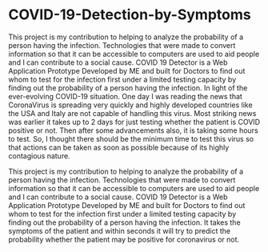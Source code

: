 # COVID-19-Detection-by-Symptoms
This project is my contribution to helping to analyze the probability of a person having the infection. Technologies that were made to convert information so that it can be accessible to computers are used to aid people and I can contribute to a social cause.  COVID 19 Detector is a Web Application Prototype Developed by ME and built for Doctors to find out whom to test for the infection first under a limited testing capacity by finding out the probability of a person having the infection.
In light of the ever-evolving COVID-19 situation. One day I was reading the news that CoronaVirus is spreading very quickly and highly developed countries like the USA and Italy are not capable of handling this virus. Most striking news was earlier it takes up to 2 days for just testing whether the patient is COVID positive or not. Then after some advancements also, it is taking some hours to test. So, I thought there should be the minimum time to test this virus so that actions can be taken as soon as possible because of its highly contagious nature.

This project is my contribution to helping to analyze the probability of a person having the infection. Technologies that were made to convert information so that it can be accessible to computers are used to aid people and I can contribute to a social cause. COVID 19 Detector is a Web Application Prototype Developed by ME and built for Doctors to find out whom to test for the infection first under a limited testing capacity by finding out the probability of a person having the infection. It takes the symptoms of the patient and within seconds it will try to predict the probability whether the patient may be positive for coronavirus or not.
